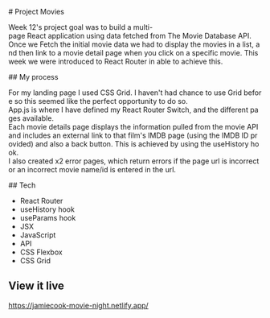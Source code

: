 # Project Movies

Week 12's project goal was to build a multi-page React application using data fetched from The Movie Database API.
Once we Fetch the initial movie data we had to display the movies in a list, and then link to a movie detail page when you click on a specific movie. This week we were introduced to React Router in able to achieve this.

## My process

For my landing page I used CSS Grid. I haven't had chance to use Grid before so this seemed like the perfect opportunity to do so.
App.js is where I have defined my React Router Switch, and the different pages available.
Each movie details page displays the information pulled from the movie API and includes an external link to that film's IMDB page (using the IMDB ID provided) and also a back button. This is achieved by using the useHistory hook.
I also created x2 error pages, which return errors if the page url is incorrect or an incorrect movie name/id is entered in the url.

## Tech

- React Router
- useHistory hook
- useParams hook
- JSX
- JavaScript
- API
- CSS Flexbox
- CSS Grid

## View it live

https://jamiecook-movie-night.netlify.app/

